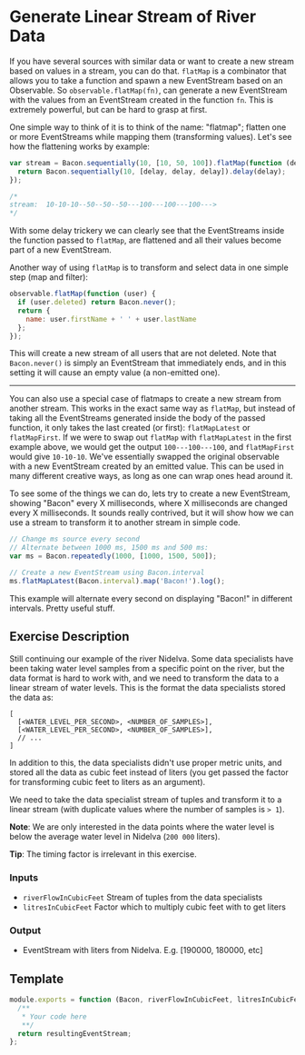 # Generate Linear Stream of River Data

If you have several sources with similar data or want to create
a new stream based on values in a stream, you can do that. `flatMap`
is a combinator that allows you to take a function and spawn a new
EventStream based on an Observable. So `observable.flatMap(fn)`, can
generate a new EventStream with the values from an EventStream created
in the function `fn`. This is extremely powerful, but can be hard to
grasp at first.

One simple way to think of it is to think of the name: "flatmap";
flatten one or more EventStreams while mapping them (transforming
values). Let's see how the flattening works by example:

```js
var stream = Bacon.sequentially(10, [10, 50, 100]).flatMap(function (delay) {
  return Bacon.sequentially(10, [delay, delay, delay]).delay(delay);
});

/*
stream:  10-10-10--50--50--50---100---100---100--->
*/
```

With some delay trickery we can clearly see that the EventStreams
inside the function passed to `flatMap`, are flattened and all their
values become part of a new EventStream.

Another way of using `flatMap` is to transform and select data in
one simple step (map and filter):

```js
observable.flatMap(function (user) {
  if (user.deleted) return Bacon.never();
  return {
    name: user.firstName + ' ' + user.lastName
  };
});
```

This will create a new stream of all users that are not deleted. Note
that `Bacon.never()` is simply an EventStream that immediately ends,
and in this setting it will cause an empty value (a non-emitted one).

---

You can also use a special case of flatmaps to create a new stream
from another stream. This works in the exact same way as `flatMap`, but
instead of taking all the EventStreams generated inside the body of
the passed function, it only takes the last created (or first):
`flatMapLatest` or `flatMapFirst`. If we were to swap out `flatMap`
with `flatMapLatest` in the first example above, we would get the
output `100---100---100`, and `flatMapFirst` would give
`10-10-10`. We've essentially swapped the original observable with a
new EventStream created by an emitted value. This can be used in many
different creative ways, as long as one can wrap ones head around it.

To see some of the things we can do, lets try to create a new EventStream,
showing "Bacon" every X milliseconds, where X milliseconds are changed
every X milliseconds. It sounds really contrived, but it will show how
we can use a stream to transform it to another stream in simple code.

```js
// Change ms source every second
// Alternate between 1000 ms, 1500 ms and 500 ms:
var ms = Bacon.repeatedly(1000, [1000, 1500, 500]);

// Create a new EventStream using Bacon.interval
ms.flatMapLatest(Bacon.interval).map('Bacon!').log();
```

This example will alternate every second on displaying "Bacon!" in
different intervals. Pretty useful stuff.


## Exercise Description

Still continuing our example of the river Nidelva. Some data specialists
have been taking water level samples from a specific point on the river,
but the data format is hard to work with, and we need to transform the data
to a linear stream of water levels. This is the format the data specialists
stored the data as:

```
[
  [<WATER_LEVEL_PER_SECOND>, <NUMBER_OF_SAMPLES>],
  [<WATER_LEVEL_PER_SECOND>, <NUMBER_OF_SAMPLES>],
  // ...
]
```

In addition to this, the data specialists didn't use proper metric units,
and stored all the data as cubic feet instead of liters (you get passed
the factor for transforming cubic feet to liters as an argument).

We need to take the data specialist stream of tuples and transform it
to a linear stream (with duplicate values where the number of samples is `> 1`).

**Note**: We are only interested in the data points where the water level
is below the average water level in Nidelva (`200 000` liters).



**Tip**: The timing factor is irrelevant in this exercise.


### Inputs
 - `riverFlowInCubicFeet` Stream of tuples from the data specialists
 - `litresInCubicFeet` Factor which to multiply cubic feet with to get liters


### Output
 - EventStream with liters from Nidelva. E.g. [190000, 180000, etc]


## Template

```js
module.exports = function (Bacon, riverFlowInCubicFeet, litresInCubicFeet) {
  /**
   * Your code here
   **/
  return resultingEventStream;
};
```
